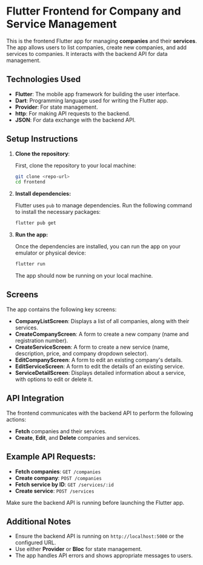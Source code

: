 # Flutter Frontend for Company and Service Management

This is the frontend Flutter app for managing **companies** and their **services**. The app allows users to list companies, create new companies, and add services to companies. It interacts with the backend API for data management.

## Technologies Used
- **Flutter**: The mobile app framework for building the user interface.
- **Dart**: Programming language used for writing the Flutter app.
- **Provider**: For state management.
- **http**: For making API requests to the backend.
- **JSON**: For data exchange with the backend API.

## Setup Instructions

1. **Clone the repository**:
   
   First, clone the repository to your local machine:

   ```bash
   git clone <repo-url>
   cd frontend

2. **Install dependencies:**
   
   Flutter uses `pub` to manage dependencies. Run the following command to install the necessary packages:
   
   ```bash
   flutter pub get
   
3. **Run the app:**
   
   Once the dependencies are installed, you can run the app on your emulator or physical device:
   
   ```bash
   flutter run
   ```
   
   The app should now be running on your local machine.

## Screens
The app contains the following key screens:
- **CompanyListScreen**: Displays a list of all companies, along with their services.
- **CreateCompanyScreen**: A form to create a new company (name and registration number).
- **CreateServiceScreen**: A form to create a new service (name, description, price, and company dropdown selector).
- **EditCompanyScreen**: A form to edit an existing company's details.
- **EditServiceScreen**: A form to edit the details of an existing service.
- **ServiceDetailScreen**: Displays detailed information about a service, with options to edit or delete it.

## API Integration
The frontend communicates with the backend API to perform the following actions:
- **Fetch** companies and their services.
- **Create**, **Edit**, and **Delete** companies and services.

## Example API Requests:
- **Fetch companies**: `GET /companies`
- **Create company**: `POST /companies`
- **Fetch service by ID**: `GET /services/:id`
- **Create service**: `POST /services`
  
Make sure the backend API is running before launching the Flutter app.

## Additional Notes
- Ensure the backend API is running on `http://localhost:5000` or the configured URL.
- Use either **Provider** or **Bloc** for state management.
- The app handles API errors and shows appropriate messages to users.
